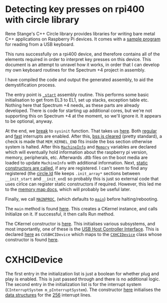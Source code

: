 # Detecting key presses on rpi400 with circle library

Rene Stange's C++ Circle library provides libraries for writing bare metal C++
applications on Raspberry Pi devices.  It comes with a [sample
program](https://github.com/rsta2/circle/blob/master/sample/08-usbkeyboard/kernel.cpp)
for reading from a USB keyboard.

This runs successfully on a rpi400 device, and therefore contains all of the
elements required in order to interpret key presses on this device.  This
document is an attempt to unravel how it works, in order that I can develop my
own keyboard routines for the Spectrum +4 project in assembly.

I have compiled the code and output the generated assembly, to aid the
demystification process.

The entry point is
[`_start`](https://github.com/rsta2/circle/blob/c21f2efdad86c1062f255fbf891135a2a356713e/lib/startup64.S#L77)
assembly routine. This performs some basic initialisation to get from EL3 to
EL1, set up stacks, exception table etc. Nothing here that Spectrum +4 needs,
as these parts are already developed. There is code for starting up additional
cores, but we're not supporting this on Spectrum +4 at the moment, so we'll
ignore it. It appears to be optional, anyway.

At the end, we
[break](https://github.com/rsta2/circle/blob/c21f2efdad86c1062f255fbf891135a2a356713e/lib/startup64.S#L97)
to `sysinit` function.  That takes us
[here](https://github.com/rsta2/circle/blob/c21f2efdad86c1062f255fbf891135a2a356713e/lib/sysinit.cpp#L187).
Both
[regular](https://github.com/rsta2/circle/blob/c21f2efdad86c1062f255fbf891135a2a356713e/include/circle/synchronize64.h#L46)
and
[fast](https://github.com/rsta2/circle/blob/c21f2efdad86c1062f255fbf891135a2a356713e/include/circle/synchronize64.h#L51)
interrupts are enabled. After this, [bss is
cleared](https://github.com/rsta2/circle/blob/c21f2efdad86c1062f255fbf891135a2a356713e/lib/sysinit.cpp#L208-L211)
(pretty standard), a check is made that `MEM_KERNEL_END` fits inside the bss
section otherwise system is halted. After this
[`MachineInfo`](https://github.com/rsta2/circle/blob/c21f2efdad86c1062f255fbf891135a2a356713e/lib/machineinfo.cpp#L144-L243)
and
[`Memory`](https://github.com/rsta2/circle/blob/c21f2efdad86c1062f255fbf891135a2a356713e/lib/memory.cpp#L48-L144)
variables are declared which will eventually hold information about the
raspberry pi version, memory, peripherals, etc. Afterwards .dtb files on the
boot media are loaded to update `MachineInfo` with additional information.
Next, [static constructors are
called](https://github.com/rsta2/circle/blob/c21f2efdad86c1062f255fbf891135a2a356713e/lib/sysinit.cpp#L246-L252),
if any are registered. I can't seem to find any registered (the
[circle.ld](https://github.com/rsta2/circle/blob/c21f2efdad86c1062f255fbf891135a2a356713e/circle.ld#L23-L29)
file keeps `.init_array*` sections between `__init_start` and `__init_end`) so
probably this is just so external code that uses cirlce can register static
constructors if required. However, this led me to the [memory map
docs](https://github.com/rsta2/circle/blob/c21f2efdad86c1062f255fbf891135a2a356713e/doc/memorymap.txt#L193-L238),
which will probably be useful later.

Finally, we call
[`MAINPROC`](https://github.com/rsta2/circle/blob/c21f2efdad86c1062f255fbf891135a2a356713e/lib/sysinit.cpp#L255),
(which defaults to
[`main`](https://github.com/rsta2/circle/blob/c21f2efdad86c1062f255fbf891135a2a356713e/include/circle/sysconfig.h#L453-L463))
before halting/rebooting.

The `main` method is found
[here](https://github.com/rsta2/circle/blob/c21f2efdad86c1062f255fbf891135a2a356713e/sample/08-usbkeyboard/main.cpp#L23).
This creates a CKernel instance, and calls Initialize on it. If successful, it
then calls Run method.

The CKernel constructor is
[here](https://github.com/rsta2/circle/blob/c21f2efdad86c1062f255fbf891135a2a356713e/sample/08-usbkeyboard/kernel.cpp#L33).
This initialises various subsystems, and most importantly, one of these is the
[USB Host Controller
Interface](https://github.com/rsta2/circle/blob/c21f2efdad86c1062f255fbf891135a2a356713e/sample/08-usbkeyboard/kernel.cpp#L37).
This is declared
[here](https://github.com/rsta2/circle/blob/c21f2efdad86c1062f255fbf891135a2a356713e/sample/08-usbkeyboard/kernel.h#L72)
as `CUSBHCIDevice` which maps to the
[`CXHCIDevice`](https://github.com/rsta2/circle/blob/c21f2efdad86c1062f255fbf891135a2a356713e/include/circle/usb/usbhcidevice.h#L31)
class whose constructor is found
[here](https://github.com/rsta2/circle/blob/c21f2efdad86c1062f255fbf891135a2a356713e/lib/usb/xhcidevice.cpp#L38).

# CXHCIDevice

The first entry in the initialization list is just a boolean for whether plug
and play is enabled. This is just passed through and there is no additional
logic. The second entry in the initialization list is for the interrupt system
(`CInterruptSystem m_pInterruptSystem`). The constructor
[here](https://github.com/rsta2/circle/blob/c21f2efdad86c1062f255fbf891135a2a356713e/lib/interruptgic.cpp#L89-L98)
initialises the [data
structures](https://github.com/rsta2/circle/blob/c21f2efdad86c1062f255fbf891135a2a356713e/include/circle/interrupt.h#L66-L67)
for the
[256](https://github.com/rsta2/circle/blob/c21f2efdad86c1062f255fbf891135a2a356713e/include/circle/bcm2711int.h#L64)
interrupt lines.

